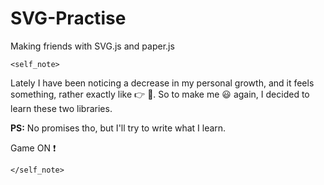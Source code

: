 # SVG-Practise
Making friends with SVG.js and paper.js 

`<self_note>` 

Lately I have been noticing a decrease in my personal growth, and it feels something, rather exactly like :point_right: :poop:.
So to make me :smiley: again, I decided to learn these two libraries. 

**PS:** No promises tho, but I'll try to write what I learn. 

Game ON :exclamation:

`</self_note>`

